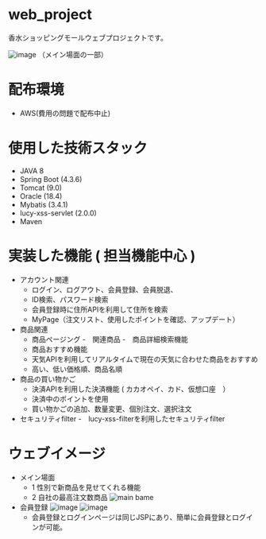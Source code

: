 # web_project
香水ショッピングモールウェブプロジェクトです。

![image](https://user-images.githubusercontent.com/96292043/172994635-51c0f5c7-5943-4aff-9dc0-b2ab055f8ed5.png)
（メイン場面の一部）

# 配布環境
- AWS(費用の問題で配布中止)

# 使用した技術スタック
- JAVA 8
- Spring Boot (4.3.6)
- Tomcat (9.0)
- Oracle (18.4)
- Mybatis (3.4.1)
- lucy-xss-servlet (2.0.0)
- Maven


# 実装した機能 ( 担当機能中心 )

- アカウント関連
  - ログイン、ログアウト、会員登録、会員脱退、
  - ID検索、パスワード検索
  - 会員登録時に住所APIを利用して住所を検索
  - MyPage（注文リスト、使用したポイントを確認、アップデート）
 - 商品関連
   - 商品ページング
   -　関連商品
   -　商品詳細検索機能
   - 商品おすすめ機能
   - 天気APIを利用してリアルタイムで現在の天気に合わせた商品をおすすめ
   - 高い、低い価格順、商品名順
 - 商品の買い物かご
    - 決済APIを利用した決済機能 ( カカオペイ、カド、仮想口座　）
    - 決済中のポイントを使用
    - 買い物かごの追加、数量変更、個別注文、選択注文
- セキュリティfilter
  -　lucy-xss-filterを利用したセキュリティfilter 
# ウェブイメージ
- メイン場面
  - 1 性別で新商品を見せてくれる機能
  - 2 自社の最高注文数商品
![main bame](https://user-images.githubusercontent.com/96292043/172994539-3c89dd20-4953-4121-a52d-75a9c424879a.png)
- 会員登録
![image](https://user-images.githubusercontent.com/96292043/172995009-db7c79c3-f987-429f-a27e-13d0e841b90b.png)
![image](https://user-images.githubusercontent.com/96292043/172995029-233a6404-dda7-428a-8777-3223e85d9f15.png)
  - 会員登録とログインページは同じJSPにあり、簡単に会員登録とログインが可能。




















